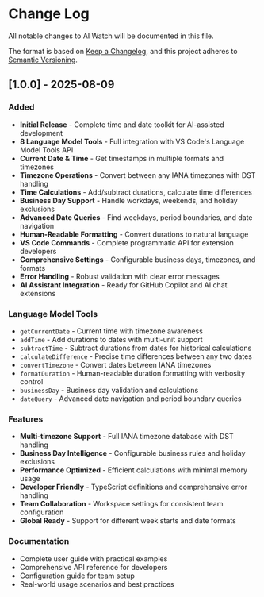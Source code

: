 # Change Log

All notable changes to AI Watch will be documented in this file.

The format is based on [Keep a Changelog](https://keepachangelog.com/en/1.0.0/),
and this project adheres to [Semantic Versioning](https://semver.org/spec/v2.0.0.html).

## [1.0.0] - 2025-08-09

### Added
- **Initial Release** - Complete time and date toolkit for AI-assisted development
- **8 Language Model Tools** - Full integration with VS Code's Language Model Tools API
- **Current Date & Time** - Get timestamps in multiple formats and timezones
- **Timezone Operations** - Convert between any IANA timezones with DST handling
- **Time Calculations** - Add/subtract durations, calculate time differences
- **Business Day Support** - Handle workdays, weekends, and holiday exclusions
- **Advanced Date Queries** - Find weekdays, period boundaries, and date navigation
- **Human-Readable Formatting** - Convert durations to natural language
- **VS Code Commands** - Complete programmatic API for extension developers
- **Comprehensive Settings** - Configurable business days, timezones, and formats
- **Error Handling** - Robust validation with clear error messages
- **AI Assistant Integration** - Ready for GitHub Copilot and AI chat extensions

### Language Model Tools
- `getCurrentDate` - Current time with timezone awareness
- `addTime` - Add durations to dates with multi-unit support
- `subtractTime` - Subtract durations from dates for historical calculations
- `calculateDifference` - Precise time differences between any two dates
- `convertTimezone` - Convert dates between IANA timezones
- `formatDuration` - Human-readable duration formatting with verbosity control
- `businessDay` - Business day validation and calculations
- `dateQuery` - Advanced date navigation and period boundary queries

### Features
- **Multi-timezone Support** - Full IANA timezone database with DST handling
- **Business Day Intelligence** - Configurable business rules and holiday exclusions
- **Performance Optimized** - Efficient calculations with minimal memory usage
- **Developer Friendly** - TypeScript definitions and comprehensive error handling
- **Team Collaboration** - Workspace settings for consistent team configuration
- **Global Ready** - Support for different week starts and date formats

### Documentation
- Complete user guide with practical examples
- Comprehensive API reference for developers
- Configuration guide for team setup
- Real-world usage scenarios and best practices